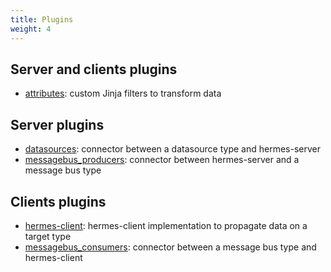 ```yaml
---
title: Plugins
weight: 4
---
```


## Server and clients plugins

- [attributes](/setup/configuration/plugins/attributes/): custom Jinja filters to transform data

## Server plugins

- [datasources](/setup/configuration/plugins/datasources/): connector between a datasource type and hermes-server
- [messagebus_producers](/setup/configuration/plugins/messagebus_producers/): connector between hermes-server and a message bus type

## Clients plugins

- [hermes-client](/setup/configuration/plugins/hermes-client/): hermes-client implementation to propagate data on a target type
- [messagebus_consumers](/setup/configuration/plugins/messagebus_consumers/): connector between a message bus type and hermes-client

